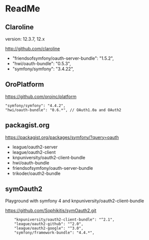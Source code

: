 ReadMe
===

## Claroline

version: 12.3.7, 12.x

http://github.com/claroline

- "friendsofsymfony/oauth-server-bundle": "1.5.2",
- "hwi/oauth-bundle": "0.5.3",
- "symfony/symfony": "3.4.22",


## OroPlatform

https://github.com/oroinc/platform
    
    "symfony/symfony": "4.4.2",
    "hwi/oauth-bundle": "0.6.*", // OAuth1.0a and OAuth2

## packagist.org

https://packagist.org/packages/symfony/?query=oauth

- league/oauth2-server
- league/oauth2-client
- knpuniversity/oauth2-client-bundle
- hwi/oauth-bundle
- friendsofsymfony/oauth-server-bundle
- trikoder/oauth2-bundle

## symOauth2

Playground with symfony 4 and knpuniversity/oauth2-client-bundle

https://github.com/Sophikitis/symOauth2.git

        "knpuniversity/oauth2-client-bundle": "^2.1",
        "league/oauth2-github": "^2.0",
        "league/oauth2-google": "^3.0",
        "symfony/framework-bundle": "4.4.*",